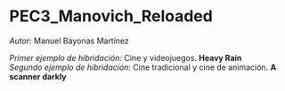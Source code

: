 # PEC3_Manovich_Reloaded
*Autor:* Manuel Bayonas Martínez

*Primer ejemplo de hibridación:* Cine y videojuegos. **Heavy Rain**  
*Segundo ejemplo de hibridación:* Cine tradicional y cine de animación. **A scanner darkly**  
